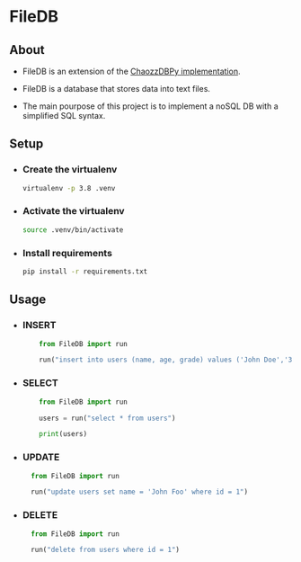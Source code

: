 # FileDB

## About

- FileDB is an extension of the <a target="_blank" href="https://github.com/igoiglesias/chaozzDBPy">ChaozzDBPy implementation</a>.

- FileDB is a database that stores data into text files.

- The main pourpose of this project is to implement a noSQL DB with a simplified SQL syntax.

## Setup

- ### Create the virtualenv

  ```bash
  virtualenv -p 3.8 .venv
  ```

- ### Activate the virtualenv

  ```bash
  source .venv/bin/activate
  ```

- ### Install requirements

  ```bash
  pip install -r requirements.txt
  ```

## Usage

- ### INSERT

  ```python
      from FileDB import run

      run("insert into users (name, age, grade) values ('John Doe','35','5'), ('Foo Bar','40','10')")
  ```

- ### SELECT

  ```python
      from FileDB import run

      users = run("select * from users")

      print(users)
  ```

- ### UPDATE

  ```python
    from FileDB import run

    run("update users set name = 'John Foo' where id = 1")
  ```

- ### DELETE

  ```python
    from FileDB import run

    run("delete from users where id = 1")
  ```
